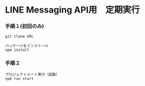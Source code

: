 # LINE Messaging API用　定期実行
### 手順１(初回のみ)
```
git clone URL
```
```
パッケージをインストール
npm install
```
### 手順２
```
プロジェクトルート実行（起動）
npm run start
```


